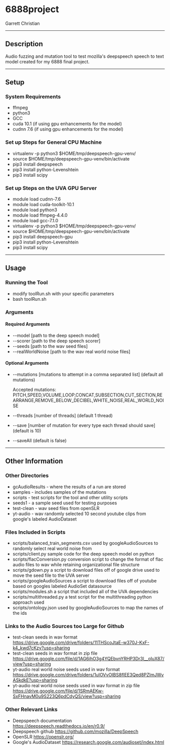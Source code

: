 # 6888project
Garrett Christian

---
## Description

Audio fuzzing and mutation tool to test mozilla's deepspeech speech to text model created for my 6888 final project.

---

## Setup

### System Requirements
- ffmpeg
- python3
- GCC
- cuda 10.1 (if using gpu enhancements for the model)
- cudnn 7.6 (if using gpu enhancements for the model)


### Set up Steps for General CPU Machine
- virtualenv -p python3 $HOME/tmp/deepspeech-gpu-venv/
- source $HOME/tmp/deepspeech-gpu-venv/bin/activate
- pip3 install deepspeech
- pip3 install python-Levenshtein
- pip3 install scipy


### Set up Steps on the UVA GPU Server
- module load cudnn-7.6
- module load cuda-toolkit-10.1
- module load python3
- module load ffmpeg-4.4.0
- module load gcc-7.1.0  
- virtualenv -p python3 $HOME/tmp/deepspeech-gpu-venv/
- source $HOME/tmp/deepspeech-gpu-venv/bin/activate
- pip3 install deepspeech-gpu
- pip3 install python-Levenshtein
- pip3 install scipy

---

## Usage

### Running the Tool
- modify toolRun.sh with your specific parameters
- bash toolRun.sh

### Arguments 
#### Required Arguments 
- --model [path to the deep speech model] 
- --scorer [path to the deep speech scorer]
- --seeds [path to the wav seed files] 
- --realWorldNoise [path to the wav real world noise files] 

#### Optional Arguments
- --mutations [mutations to attempt in a comma separated list] (default all mutations)
  
  Accepted mutations: PITCH,SPEED,VOLUME,LOOP,CONCAT,SUBSECTION,CUT_SECTION,REARRANGE,REMOVE_BELOW_DECIBEL,WHITE_NOISE,REAL_WORLD_NOISE

- --threads [number of threads] (default 1 thread)
- --save [number of mutation for every type each thread should save] (default is 10)
- --saveAll (default is false)

---

## Other Information

### Other Directories
- gcAudioResults - where the results of a run are stored
- samples - includes samples of the mutations
- scripts - test scripts for the tool and other utility scripts
- seeds1 - a sample seed used for testing purposes
- test-clean - wav seed files from openSLR
- yt-audio - wav randomly selected 10 second youtube clips from google's labeled AudioDataset

### Files Included in Scripts
- scripts/balanced_train_segments.csv used by googleAudioSources to randomly select real world noise from 
- scripts/client.py sample code for the deep speech model on python
- scripts/flacConversion.py conversion script to change the format of flac audio files to wav while retaining organizational file structure
- scripts/gdown.py a script to download files off of google drive used to move the seed file to the UVA server
- scripts/googleAudioSources a script to download files off of youtube based on googles labeled AudioSet datasource 
- scripts/modules.sh a script that included all of the UVA dependencies 
- scripts/multithreaded.py a test script for the multithreading python approach used
- scripts/ontology.json used by googleAudioSources to map the names of the ids 

### Links to the Audio Sources too Large for Github
- test-clean seeds in wav format https://drive.google.com/drive/folders/11THScoJtaE-w370J-KxF-k4_kwd7cKzy?usp=sharing
- test-clean seeds in wav format in zip file https://drive.google.com/file/d/1AG6ihO3g4YQEbvnYRHP3Dr3l__oIuX87/view?usp=sharing
- yt-audio real world noise seeds used in wav format https://drive.google.com/drive/folders/1uIOVvOIBS8flEE3Qed8PZlmJWvASkdkE?usp=sharing
- yt-audio real world noise seeds used in wav format in zip file https://drive.google.com/file/d/1SRmAEKw-SxFHnavM0u9S223Q6pdCdyQS/view?usp=sharing

### Other Relevant Links
- Deepspeech documentation https://deepspeech.readthedocs.io/en/r0.9/
- Deepspeech github https://github.com/mozilla/DeepSpeech
- OpenSLR https://openslr.org/
- Google's AudioDataset https://research.google.com/audioset/index.html



